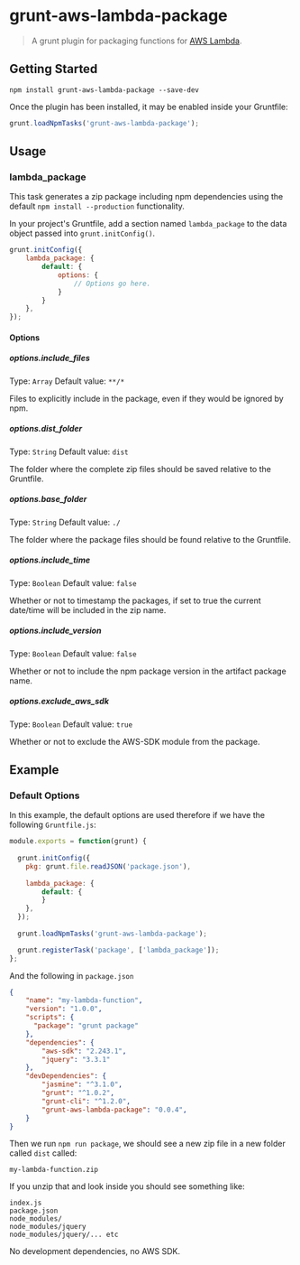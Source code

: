 # grunt-aws-lambda-package

> A grunt plugin for packaging functions for [AWS Lambda](http://aws.amazon.com/lambda/).

## Getting Started

```shell
npm install grunt-aws-lambda-package --save-dev
```

Once the plugin has been installed, it may be enabled inside your Gruntfile:

```js
grunt.loadNpmTasks('grunt-aws-lambda-package');
```
## Usage

### lambda_package

This task generates a zip package including npm dependencies using the default `npm install --production` functionality.

In your project's Gruntfile, add a section named `lambda_package` to the data object passed into `grunt.initConfig()`.

```js
grunt.initConfig({
    lambda_package: {
        default: {
            options: {
                // Options go here.
            }
        }
    },
});
```

#### Options

##### options.include_files
Type: `Array`
Default value: `**/*`

Files to explicitly include in the package, even if they would be ignored by npm.

##### options.dist_folder
Type: `String`
Default value: `dist`

The folder where the complete zip files should be saved relative to the Gruntfile.

##### options.base_folder
Type: `String`
Default value: `./`

The folder where the package files should be found relative to the Gruntfile.  

##### options.include_time
Type: `Boolean`
Default value: `false`

Whether or not to timestamp the packages, if set to true the current date/time will be included in the zip name.

##### options.include_version
Type: `Boolean`
Default value: `false`

Whether or not to include the npm package version in the artifact package name.
 
##### options.exclude_aws_sdk
Type: `Boolean`
Default value: `true`

Whether or not to exclude the AWS-SDK module from the package.

## Example

### Default Options
In this example, the default options are used therefore if we have the following `Gruntfile.js`:

```js
module.exports = function(grunt) {
  
  grunt.initConfig({
    pkg: grunt.file.readJSON('package.json'),
    
    lambda_package: {
        default: {
        }
    },
  });
  
  grunt.loadNpmTasks('grunt-aws-lambda-package');

  grunt.registerTask('package', ['lambda_package']); 
};
```
And the following in `package.json`

```json
{
    "name": "my-lambda-function",
    "version": "1.0.0",
    "scripts": {
      "package": "grunt package"
    },
    "dependencies": {
        "aws-sdk": "2.243.1",
        "jquery": "3.3.1"
    },
    "devDependencies": {
        "jasmine": "^3.1.0",
        "grunt": "^1.0.2",
        "grunt-cli": "^1.2.0",
        "grunt-aws-lambda-package": "0.0.4",        
    }
}
```

Then we run `npm run package`, we should see a new zip file in a new folder called `dist` called:

`my-lambda-function.zip`

If you unzip that and look inside you should see something like:
```
index.js
package.json
node_modules/
node_modules/jquery
node_modules/jquery/... etc
```

No development dependencies, no AWS SDK.
